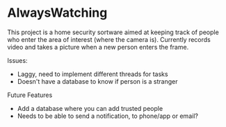 # AlwaysWatching

This project is a home security sortware aimed at keeping track of people who enter the area of interest (where the camera is).
Currently records video and takes a picture when a new person enters the frame.

Issues:
- Laggy, need to implement different threads for tasks
- Doesn't have a database to know if person is a stranger

Future Features
- Add a database where you can add trusted people
- Needs to be able to send a notification, to phone/app or email?
